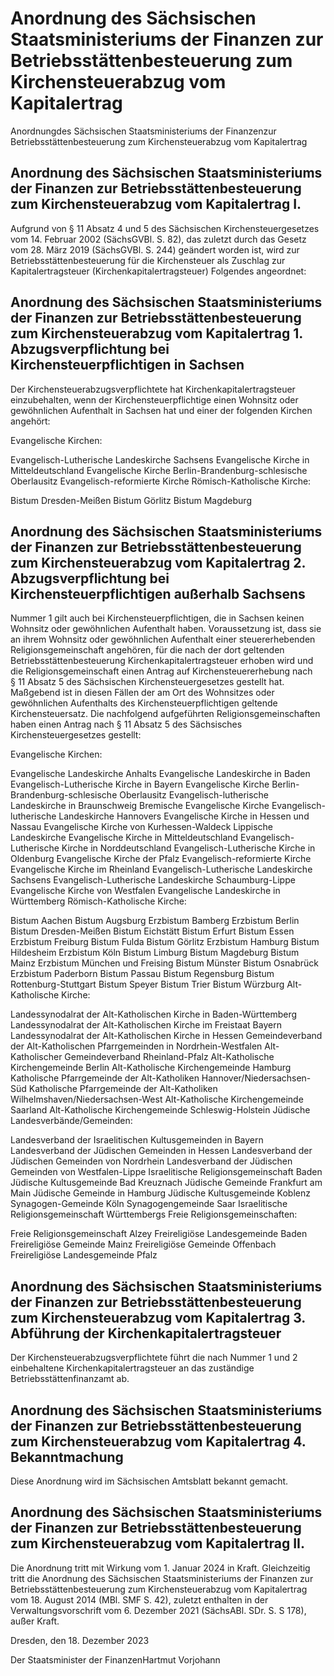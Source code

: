 # Anordnung des Sächsischen Staatsministeriums der Finanzen zur Betriebsstättenbesteuerung zum Kirchensteuerabzug vom Kapitalertrag

Anordnungdes Sächsischen Staatsministeriums der Finanzenzur Betriebsstättenbesteuerung zum Kirchensteuerabzug vom Kapitalertrag

## Anordnung des Sächsischen Staatsministeriums der Finanzen zur Betriebsstättenbesteuerung zum Kirchensteuerabzug vom Kapitalertrag I.

Aufgrund von § 11 Absatz 4 und 5 des Sächsischen Kirchensteuergesetzes vom 14. Februar 2002 (SächsGVBl. S. 82), das zuletzt durch das Gesetz vom 28. März 2019 (SächsGVBl. S. 244) geändert worden ist, wird zur Betriebsstättenbesteuerung für die Kirchensteuer als Zuschlag zur Kapitalertragsteuer (Kirchenkapitalertragsteuer) Folgendes angeordnet:


## Anordnung des Sächsischen Staatsministeriums der Finanzen zur Betriebsstättenbesteuerung zum Kirchensteuerabzug vom Kapitalertrag 1. Abzugsverpflichtung bei Kirchensteuerpflichtigen in Sachsen

Der Kirchensteuerabzugsverpflichtete hat Kirchenkapitalertragsteuer einzubehalten, wenn der Kirchensteuerpflichtige einen Wohnsitz oder gewöhnlichen Aufenthalt in Sachsen hat und einer der folgenden Kirchen angehört:

Evangelische Kirchen:

Evangelisch-Lutherische Landeskirche Sachsens Evangelische Kirche in Mitteldeutschland Evangelische Kirche Berlin-Brandenburg-schlesische Oberlausitz Evangelisch-reformierte Kirche Römisch-Katholische Kirche:

Bistum Dresden-Meißen Bistum Görlitz Bistum Magdeburg 
## Anordnung des Sächsischen Staatsministeriums der Finanzen zur Betriebsstättenbesteuerung zum Kirchensteuerabzug vom Kapitalertrag 2. Abzugsverpflichtung bei Kirchensteuerpflichtigen außerhalb Sachsens

Nummer 1 gilt auch bei Kirchensteuerpflichtigen, die in Sachsen keinen Wohnsitz oder gewöhnlichen Aufenthalt haben. Voraussetzung ist, dass sie an ihrem Wohnsitz oder gewöhnlichen Aufenthalt einer steuererhebenden Religionsgemeinschaft angehören, für die nach der dort geltenden Betriebsstättenbesteuerung Kirchenkapitalertragsteuer erhoben wird und die Religionsgemeinschaft einen Antrag auf Kirchensteuererhebung nach § 11 Absatz 5 des Sächsischen Kirchensteuergesetzes gestellt hat. Maßgebend ist in diesen Fällen der am Ort des Wohnsitzes oder gewöhnlichen Aufenthalts des Kirchensteuerpflichtigen geltende Kirchensteuersatz. Die nachfolgend aufgeführten Religionsgemeinschaften haben einen Antrag nach § 11 Absatz 5 des Sächsisches Kirchensteuergesetzes gestellt:

Evangelische Kirchen:

Evangelische Landeskirche Anhalts Evangelische Landeskirche in Baden Evangelisch-Lutherische Kirche in Bayern Evangelische Kirche Berlin-Brandenburg-schlesische Oberlausitz Evangelisch-lutherische Landeskirche in Braunschweig Bremische Evangelische Kirche Evangelisch-lutherische Landeskirche Hannovers Evangelische Kirche in Hessen und Nassau Evangelische Kirche von Kurhessen-Waldeck Lippische Landeskirche Evangelische Kirche in Mitteldeutschland Evangelisch-Lutherische Kirche in Norddeutschland Evangelisch-Lutherische Kirche in Oldenburg Evangelische Kirche der Pfalz Evangelisch-reformierte Kirche Evangelische Kirche im Rheinland Evangelisch-Lutherische Landeskirche Sachsens Evangelisch-Lutherische Landeskirche Schaumburg-Lippe Evangelische Kirche von Westfalen Evangelische Landeskirche in Württemberg Römisch-Katholische Kirche:

Bistum Aachen Bistum Augsburg Erzbistum Bamberg Erzbistum Berlin Bistum Dresden-Meißen Bistum Eichstätt Bistum Erfurt Bistum Essen Erzbistum Freiburg Bistum Fulda Bistum Görlitz Erzbistum Hamburg Bistum Hildesheim Erzbistum Köln Bistum Limburg Bistum Magdeburg Bistum Mainz Erzbistum München und Freising Bistum Münster Bistum Osnabrück Erzbistum Paderborn Bistum Passau Bistum Regensburg Bistum Rottenburg-Stuttgart Bistum Speyer Bistum Trier Bistum Würzburg Alt-Katholische Kirche:

Landessynodalrat der Alt-Katholischen Kirche in Baden-Württemberg Landessynodalrat der Alt-Katholischen Kirche im Freistaat Bayern Landessynodalrat der Alt-Katholischen Kirche in Hessen Gemeindeverband der Alt-Katholischen Pfarrgemeinden in Nordrhein-Westfalen Alt-Katholischer Gemeindeverband Rheinland-Pfalz Alt-Katholische Kirchengemeinde Berlin Alt-Katholische Kirchengemeinde Hamburg Katholische Pfarrgemeinde der Alt-Katholiken Hannover/Niedersachsen-Süd Katholische Pfarrgemeinde der Alt-Katholiken Wilhelmshaven/Niedersachsen-West Alt-Katholische Kirchengemeinde Saarland Alt-Katholische Kirchengemeinde Schleswig-Holstein Jüdische Landesverbände/Gemeinden:

Landesverband der Israelitischen Kultusgemeinden in Bayern Landesverband der Jüdischen Gemeinden in Hessen Landesverband der Jüdischen Gemeinden von Nordrhein Landesverband der Jüdischen Gemeinden von Westfalen-Lippe Israelitische Religionsgemeinschaft Baden Jüdische Kultusgemeinde Bad Kreuznach Jüdische Gemeinde Frankfurt am Main Jüdische Gemeinde in Hamburg Jüdische Kultusgemeinde Koblenz Synagogen-Gemeinde Köln Synagogengemeinde Saar Israelitische Religionsgemeinschaft Württembergs Freie Religionsgemeinschaften:

Freie Religionsgemeinschaft Alzey Freireligiöse Landesgemeinde Baden Freireligiöse Gemeinde Mainz Freireligiöse Gemeinde Offenbach Freireligiöse Landesgemeinde Pfalz 
## Anordnung des Sächsischen Staatsministeriums der Finanzen zur Betriebsstättenbesteuerung zum Kirchensteuerabzug vom Kapitalertrag 3. Abführung der Kirchenkapitalertragsteuer

Der Kirchensteuerabzugsverpflichtete führt die nach Nummer 1 und 2 einbehaltene Kirchenkapitalertragsteuer an das zuständige Betriebsstättenfinanzamt ab.


## Anordnung des Sächsischen Staatsministeriums der Finanzen zur Betriebsstättenbesteuerung zum Kirchensteuerabzug vom Kapitalertrag 4. Bekanntmachung

Diese Anordnung wird im Sächsischen Amtsblatt bekannt gemacht.


## Anordnung des Sächsischen Staatsministeriums der Finanzen zur Betriebsstättenbesteuerung zum Kirchensteuerabzug vom Kapitalertrag II.

Die Anordnung tritt mit Wirkung vom 1. Januar 2024 in Kraft. Gleichzeitig tritt die Anordnung des Sächsischen Staatsministeriums der Finanzen zur Betriebsstättenbesteuerung zum Kirchensteuerabzug vom Kapitalertrag vom 18. August 2014 (MBl. SMF S. 42), zuletzt enthalten in der Verwaltungsvorschrift vom 6. Dezember 2021 (SächsABl. SDr. S. S 178), außer Kraft.

Dresden, den 18. Dezember 2023

Der Staatsminister der FinanzenHartmut Vorjohann

